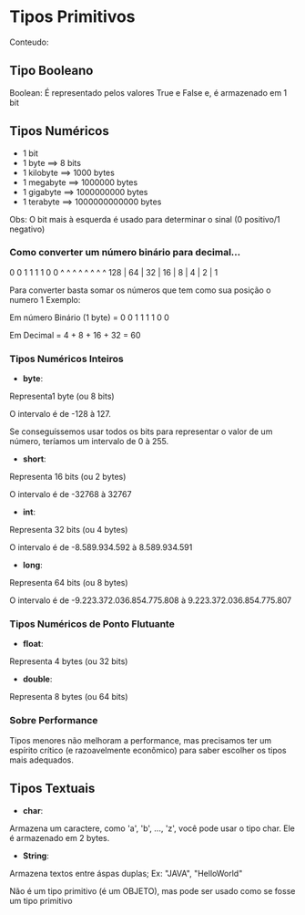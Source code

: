 # Tipos Primitivos 

Conteudo: 


## Tipo Booleano
Boolean: É representado pelos valores True e False e, é armazenado em 1 bit

## Tipos Numéricos

 - 1 bit
 - 1 byte ==> 8 bits
 - 1 kilobyte ==> 1000 bytes
 - 1 megabyte ==> 1000000 bytes
 - 1 gigabyte ==> 1000000000 bytes
 - 1 terabyte ==> 1000000000000 bytes
 
 Obs: O bit mais à esquerda é usado para determinar o sinal (0 positivo/1 negativo)
 

### Como converter um número binário para decimal...

   0        0      1     1     1    1    0     0
   ^        ^      ^     ^     ^    ^    ^    ^
  128   |  64 |   32  |  16 |  8  | 4  | 2 |  1

Para converter basta somar os números que tem como sua posição o numero 1
Exemplo: 

Em número Binário (1 byte) = 0 0 1 1 1 1 0 0 

Em Decimal = 4 + 8 + 16 + 32  = 60 


### Tipos Numéricos Inteiros

- **byte**:

Representa1 byte (ou 8 bits)

O intervalo é de -128 à 127.

Se conseguíssemos usar todos os bits para representar o valor de um número, teríamos um intervalo de 0 à 255.

- **short**:

Representa 16 bits (ou 2 bytes)

O intervalo é de -32768 à 32767


- **int**:

Representa 32 bits (ou 4 bytes)

O intervalo é de -8.589.934.592 à 8.589.934.591

- **long**:

Representa 64 bits (ou 8 bytes)

O intervalo é de -9.223.372.036.854.775.808 à 9.223.372.036.854.775.807


### Tipos Numéricos de Ponto Flutuante

- **float**: 

Representa 4 bytes (ou 32 bits)

- **double**:

Representa 8 bytes (ou 64 bits)


### Sobre Performance

Tipos menores não melhoram a performance, mas precisamos ter um espírito crítico (e razoavelmente econômico) para saber escolher os tipos mais adequados.


## Tipos Textuais

- **char**:

Armazena um caractere, como 'a', 'b', ..., 'z', você pode usar o tipo char. Ele é armazenado em 2 bytes.

- **String**:

Armazena textos entre áspas duplas; Ex: "JAVA", "HelloWorld"

Não é um tipo primitivo (é um OBJETO), mas pode ser usado como se fosse um tipo primitivo

